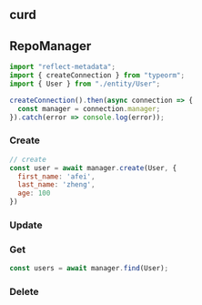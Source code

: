 ## curd

## RepoManager
```js
import "reflect-metadata";
import { createConnection } from "typeorm";
import { User } from "./entity/User";

createConnection().then(async connection => {
  const manager = connection.manager;
}).catch(error => console.log(error));
```


### Create
```js
// create
const user = await manager.create(User, {
  first_name: 'afei',
  last_name: 'zheng',
  age: 100
})
```

### Update


### Get
```js
const users = await manager.find(User);
```

### Delete
